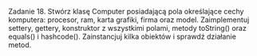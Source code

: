 Zadanie 18.
Stwórz klasę Computer posiadającą pola określające cechy komputera: procesor, ram, karta grafiki, firma
oraz model. Zaimplementuj settery, gettery, konstruktor z wszystkimi polami, metody toString() oraz
equals() i hashcode().
Zainstancjuj kilka obiektów i sprawdź działanie metod.